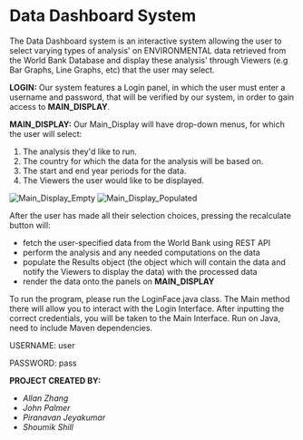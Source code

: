# Data Dashboard System 

The Data Dashboard system is an interactive system allowing the user to select varying types of analysis' on ENVIRONMENTAL data retrieved from the World Bank Database and display these analysis' through Viewers (e.g Bar Graphs, Line Graphs, etc) that the user may select.

**LOGIN:**
Our system features a Login panel, in which the user must enter a username and password, that will be verified by our system, in order to gain access to **MAIN_DISPLAY**.

**MAIN_DISPLAY:**
Our Main_Display will have drop-down menus, for which the user will select:
1. The analysis they'd like to run.
2. The country for which the data for the analysis will be based on.
3. The start and end year periods for the data.
4. The Viewers the user would like to be displayed.

![Main_Display_Empty](https://user-images.githubusercontent.com/57971751/114282561-a39d0e80-9a12-11eb-8cac-233aa62873f7.png)
![Main_Display_Populated](https://user-images.githubusercontent.com/57971751/114282587-badbfc00-9a12-11eb-86ad-767f562222d0.png)

After the user has made all their selection choices, pressing the recalculate button will:
- fetch the user-specified data from the World Bank using REST API
- perform the analysis and any needed computations on the data
- populate the Results object (the object which will contain the data and notify the Viewers to display the data) with the processed data
- render the data onto the panels on **MAIN_DISPLAY**


To run the program, please run the LoginFace.java class. 
	The Main method there will allow you to interact with the Login Interface.
    After inputting the correct credentials, you will be taken to the Main Interface.
Run on Java, need to include Maven dependencies.
    
USERNAME: user

PASSWORD: pass

**PROJECT CREATED BY:**
- _Allan Zhang_
- _John Palmer_
- _Piranavan Jeyakumar_
- _Shoumik Shill_

